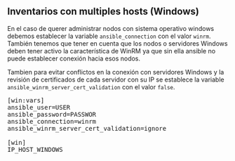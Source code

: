 ## Inventarios con multiples hosts (Windows)

En el caso de querer administrar nodos con sistema operativo windows debemos establecer la variable `ansible_connection` con el valor `winrm`. También tenemos que tener en cuenta que los nodos o servidores Windows deben tener activo la característica de WinRM ya que sin ella ansible no puede establecer conexión hacia esos nodos.

Tambien para evitar conflictos en la conexión con servidores Windows y la revisión de certificados de cada servidor con su IP se establece la variable `ansible_winrm_server_cert_validation` con el valor `false`.

<pre class="file" data-filename="windows_hosts.cfg" data-target="replace">
[win:vars]
ansible_user=USER
ansible_password=PASSWOR
ansible_connection=winrm
ansible_winrm_server_cert_validation=ignore

[win]
IP_HOST_WINDOWS

</pre>
